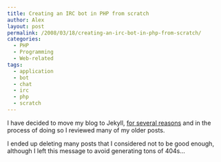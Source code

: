 ```yaml
---
title: Creating an IRC bot in PHP from scratch
author: Alex
layout: post
permalink: /2008/03/18/creating-an-irc-bot-in-php-from-scratch/
categories:
  - PHP
  - Programming
  - Web-related
tags:
  - application
  - bot
  - chat
  - irc
  - php
  - scratch
---
```

 

I have decided to move my blog to Jekyll, [for several reasons](http://carlboettiger.info/2012/05/01/Jekyll-vs-Wordpress.html) and in the process of doing so I reviewed many of my older posts.

I ended up deleting many posts that I considered not to be good enough, although I left this message to avoid generating tons of 404s... 